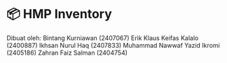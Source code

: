 <h1> 📦 HMP Inventory </h1>

Dibuat oleh:
Bintang Kurniawan (2407067)
Erik Klaus Keifas Kalalo (2400887)
Ikhsan Nurul Haq (2407833)
Muhammad Nawwaf Yazid Ikromi (2405186)
Zahran Faiz Salman (2404754)
